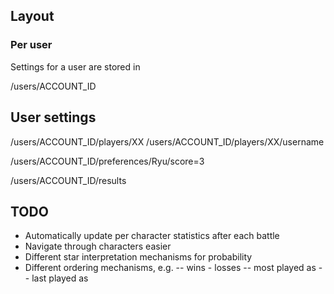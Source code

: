 ## Layout

### Per user
Settings for a user are stored in

  /users/ACCOUNT_ID

## User settings

  /users/ACCOUNT_ID/players/XX
  /users/ACCOUNT_ID/players/XX/username

  /users/ACCOUNT_ID/preferences/Ryu/score=3

  /users/ACCOUNT_ID/results

## TODO

- Automatically update per character statistics after each battle
- Navigate through characters easier
- Different star interpretation mechanisms for probability
- Different ordering mechanisms, e.g.
-- wins - losses
-- most played as
-- last played as